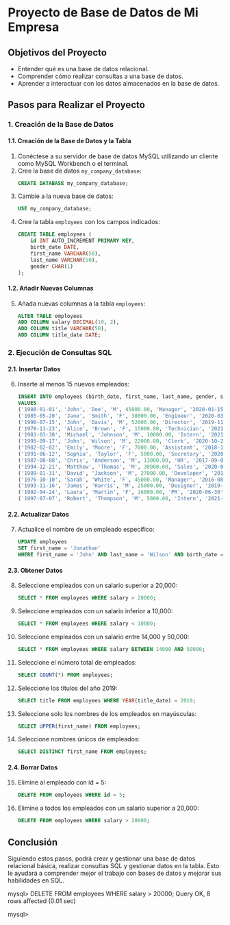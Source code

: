 # Proyecto de Base de Datos de Mi Empresa

## Objetivos del Proyecto
- Entender qué es una base de datos relacional.
- Comprender cómo realizar consultas a una base de datos.
- Aprender a interactuar con los datos almacenados en la base de datos.

## Pasos para Realizar el Proyecto

### 1. Creación de la Base de Datos

#### 1.1. Creación de la Base de Datos y la Tabla

1. Conéctese a su servidor de base de datos MySQL utilizando un cliente como MySQL Workbench o el terminal.
2. Cree la base de datos `my_company_database`:
    ```sql
    CREATE DATABASE my_company_database;
    ```
3. Cambie a la nueva base de datos:
    ```sql
    USE my_company_database;
    ```
4. Cree la tabla `employees` con los campos indicados:
    ```sql
    CREATE TABLE employees (
        id INT AUTO_INCREMENT PRIMARY KEY,
        birth_date DATE,
        first_name VARCHAR(50),
        last_name VARCHAR(50),
        gender CHAR(1)
    );
    ```

#### 1.2. Añadir Nuevas Columnas

5. Añada nuevas columnas a la tabla `employees`:
    ```sql
    ALTER TABLE employees
    ADD COLUMN salary DECIMAL(10, 2),
    ADD COLUMN title VARCHAR(50),
    ADD COLUMN title_date DATE;
    ```

### 2. Ejecución de Consultas SQL

#### 2.1. Insertar Datos

6. Inserte al menos 15 nuevos empleados:
    ```sql
    INSERT INTO employees (birth_date, first_name, last_name, gender, salary, title, title_date)
    VALUES
    ('1980-01-01', 'John', 'Doe', 'M', 45000.00, 'Manager', '2020-01-15'),
    ('1985-05-20', 'Jane', 'Smith', 'F', 38000.00, 'Engineer', '2020-03-22'),
    ('1990-07-15', 'John', 'Davis', 'M', 52000.00, 'Director', '2019-11-01'),
    ('1978-11-23', 'Alice', 'Brown', 'F', 15000.00, 'Technician', '2021-05-05'),
    ('1983-03-30', 'Michael', 'Johnson', 'M', 10000.00, 'Intern', '2021-07-12'),
    ('1995-09-17', 'John', 'Wilson', 'M', 22000.00, 'Clerk', '2020-10-25'),
    ('1982-02-02', 'Emily', 'Moore', 'F', 7000.00, 'Assistant', '2018-12-15'),
    ('1991-06-12', 'Sophia', 'Taylor', 'F', 5000.00, 'Secretary', '2020-04-17'),
    ('1987-08-08', 'Chris', 'Anderson', 'M', 13000.00, 'HR', '2017-09-01'),
    ('1994-12-21', 'Matthew', 'Thomas', 'M', 30000.00, 'Sales', '2020-01-11'),
    ('1989-01-31', 'David', 'Jackson', 'M', 27000.00, 'Developer', '2019-03-03'),
    ('1976-10-10', 'Sarah', 'White', 'F', 45000.00, 'Manager', '2016-08-21'),
    ('1993-11-16', 'James', 'Harris', 'M', 25000.00, 'Designer', '2019-12-14'),
    ('1992-04-24', 'Laura', 'Martin', 'F', 16000.00, 'PR', '2020-06-30'),
    ('1997-07-07', 'Robert', 'Thompson', 'M', 5000.00, 'Intern', '2021-03-20');
    ```

#### 2.2. Actualizar Datos

7. Actualice el nombre de un empleado específico:
    ```sql
    UPDATE employees
    SET first_name = 'Jonathan'
    WHERE first_name = 'John' AND last_name = 'Wilson' AND birth_date = '1995-09-17';
    ```

#### 2.3. Obtener Datos

8. Seleccione empleados con un salario superior a 20,000:
    ```sql
    SELECT * FROM employees WHERE salary > 20000;
    ```

9. Seleccione empleados con un salario inferior a 10,000:
    ```sql
    SELECT * FROM employees WHERE salary < 10000;
    ```

10. Seleccione empleados con un salario entre 14,000 y 50,000:
    ```sql
    SELECT * FROM employees WHERE salary BETWEEN 14000 AND 50000;
    ```

11. Seleccione el número total de empleados:
    ```sql
    SELECT COUNT(*) FROM employees;
    ```

12. Seleccione los títulos del año 2019:
    ```sql
    SELECT title FROM employees WHERE YEAR(title_date) = 2019;
    ```

13. Seleccione solo los nombres de los empleados en mayúsculas:
    ```sql
    SELECT UPPER(first_name) FROM employees;
    ```

14. Seleccione nombres únicos de empleados:
    ```sql
    SELECT DISTINCT first_name FROM employees;
    ```

#### 2.4. Borrar Datos

15. Elimine al empleado con id = 5:
    ```sql
    DELETE FROM employees WHERE id = 5;
    ```

16. Elimine a todos los empleados con un salario superior a 20,000:
    ```sql
    DELETE FROM employees WHERE salary > 20000;
    ```

## Conclusión

Siguiendo estos pasos, podrá crear y gestionar una base de datos relacional básica, realizar consultas SQL y gestionar datos en la tabla. Esto le ayudará a comprender mejor el trabajo con bases de datos y mejorar sus habilidades en SQL.


mysql> DELETE FROM employees WHERE salary > 20000;
Query OK, 8 rows affected (0.01 sec)

mysql>
